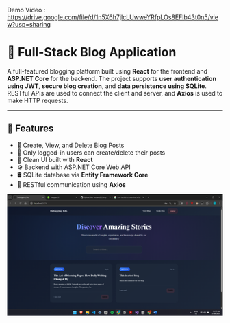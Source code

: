 Demo Video : https://drive.google.com/file/d/1n5X6h7jIcLUwweYRfpLOs8EFlb43t0n5/view?usp=sharing

# 📝 Full-Stack Blog Application

A full-featured blogging platform built using **React** for the frontend and **ASP.NET Core** for the backend. The project supports **user authentication using JWT**, **secure blog creation**, and **data persistence using SQLite**. RESTful APIs are used to connect the client and server, and **Axios** is used to make HTTP requests.

---

## 📌 Features

- 📝 Create, View, and Delete Blog Posts
- 👤 Only logged-in users can create/delete their posts
- 💬 Clean UI built with **React**
- ⚙️ Backend with ASP.NET Core Web API
- 🛢️ SQLite database via **Entity Framework Core**
- 📡 RESTful communication using **Axios**

![image alt](https://github.com/vedantd25/blog-app-dn/blob/2580143f9fe16f95417d5f79d298ccf67b477ec4/Screenshot%20(72).png)


